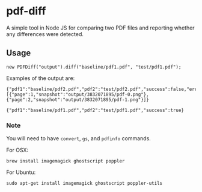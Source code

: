 # pdf-diff

A simple tool in Node JS for comparing two PDF files and reporting whether any differences were detected.


## Usage

```
new PDFDiff("output").diff("baseline/pdf1.pdf", "test/pdf1.pdf");
```

Examples of the output are:

```
{"pdf1":"baseline/pdf2.pdf","pdf2":"test/pdf2.pdf","success":false,"errors":[{"page":1,"snapshot":"output/3832071895/pdf-0.png"},{"page":2,"snapshot":"output/3832071895/pdf-1.png"}]}
```
```
{"pdf1":"baseline/pdf1.pdf","pdf2":"test/pdf1.pdf","success":true}
```


### Note

You will need to have `convert`, `gs`, and `pdfinfo` commands.

For OSX:

    brew install imagemagick ghostscript poppler
    
For Ubuntu:
    
    sudo apt-get install imagemagick ghostscript poppler-utils
    